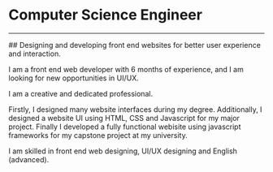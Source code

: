 # Computer Science Engineer
<hr>
## Designing and developing front end websites for better user experience and interaction.


<p>I am a front end web developer with 6 months of experience, and I am looking for new opportunities in UI/UX.<p>
<p>I am a creative and dedicated professional.</p>
<p>Firstly, I designed many website interfaces during my degree. Additionally, I designed a website UI using HTML, CSS and Javascript for my major project. Finally I developed a fully functional webisite using javascript frameworks for my capstone project at my university.</p>
<p>I am skilled in front end web designing, UI/UX designing and English (advanced).</p>

